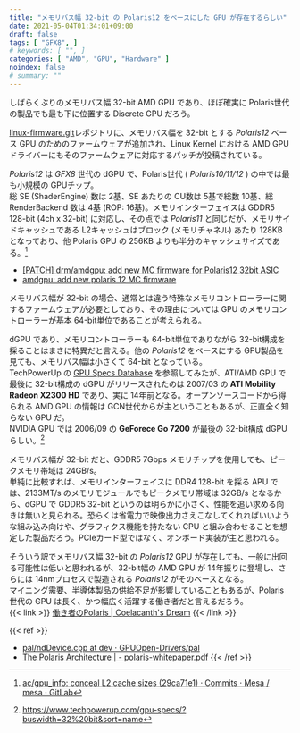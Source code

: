 ```yaml
---
title: "メモリバス幅 32-bit の Polaris12 をベースにした GPU が存在するらしい"
date: 2021-05-04T01:34:01+09:00
draft: false
tags: [ "GFX8", ]
# keywords: [ "", ]
categories: [ "AMD", "GPU", "Hardware" ]
noindex: false
# summary: ""
---
```


しばらくぶりのメモリバス幅 32-bit AMD GPU であり、ほぼ確実に Polaris世代の製品でも最も下に位置する Discrete GPU だろう。  

[linux-firmware.git](https://git.kernel.org/pub/scm/linux/kernel/git/firmware/linux-firmware.git/about/)レポジトリに、メモリバス幅を 32-bit とする *Polaris12* ベース GPU のためのファームウェアが追加され、Linux Kernel における AMD GPU ドライバーにもそのファームウェアに対応するパッチが投稿されている。  

*Polaris12* は *GFX8* 世代の dGPU で、Polaris世代 ( *Polaris10/11/12* ) の中では最も小規模の GPUチップ。  
総 SE (ShaderEngine) 数は 2基、SE あたりの CU数は 5基で総数 10基、総 RenderBackend 数は 4基 (ROP: 16基)。メモリインターフェイスは GDDR5 128-bit (4ch x 32-bit) に対応し、その点では *Polaris11* と同じだが、メモリサイドキャッシュである L2キャッシュはブロック (メモリチャネル) あたり 128KB となっており、他 Polaris GPU の 256KB よりも半分のキャッシュサイズである。[^polaris12-l2]  

[^polaris12-l2]: [ac/gpu_info: conceal L2 cache sizes (29ca71e1) · Commits · Mesa / mesa · GitLab](https://gitlab.freedesktop.org/mesa/mesa/-/commit/29ca71e10e58077fb847a914b5051e69a4add352)

 * [[PATCH] drm/amdgpu: add new MC firmware for Polaris12 32bit ASIC](https://lists.freedesktop.org/archives/amd-gfx/2021-April/062711.html)
 * [amdgpu: add new polaris 12 MC firmware](https://git.kernel.org/pub/scm/linux/kernel/git/firmware/linux-firmware.git/commit/?id=3f23f5125b1fef5ed2103c0236a5657966e30e4d)

メモリバス幅が 32-bit の場合、通常とは違う特殊なメモリコントローラーに関するファームウェアが必要としており、その理由については GPU のメモリコントローラーが基本 64-bit単位であることが考えられる。  

dGPU であり、メモリコントローラーも 64-bit単位でありながら 32-bit構成を採ることはまさに特異だと言える。他の *Polaris12* をベースにする GPU製品を見ても、メモリバス幅は小さくて 64-bit となっている。  
TechPowerUp の [GPU Specs Database](https://www.techpowerup.com/gpu-specs/?buswidth=32%20bit&sort=name) を参照してみたが、ATI/AMD GPU で最後に 32-bit構成の dGPU がリリースされたのは 2007/03 の **ATI Mobility Radeon X2300 HD** であり、実に 14年前となる。オープンソースコードから得られる AMD GPU の情報は GCN世代からが主ということもあるが、正直全く知らない GPU だ。  
NVIDIA GPU では 2006/09 の **GeForece Go 7200** が最後の 32-bit構成 dGPU らしい。[^tpu-32bit-gpu]  

[^tpu-32bit-gpu]: <https://www.techpowerup.com/gpu-specs/?buswidth=32%20bit&sort=name>

メモリバス幅が 32-bit だと、GDDR5 7Gbps メモリチップを使用しても、ピークメモリ帯域は 24GB/s。  
単純に比較すれば、メモリインターフェイスに DDR4 128-bit を採る APU では、2133MT/s のメモリモジュールでもピークメモリ帯域は 32GB/s となるから、dGPU で GDDR5 32-bit というのは明らかに小さく、性能を追い求める向きは無いと見られる。恐らくは省電力で映像出力さえこなしてくれればいいような組み込み向けや、グラフィクス機能を持たない CPU と組み合わせることを想定した製品だろう。PCIeカード型ではなく、オンボード実装が主と思われる。  

そういう訳でメモリバス幅 32-bit の *Polaris12* GPU が存在しても、一般に出回る可能性は低いと思われるが、32-bit幅の AMD GPU が 14年振りに登場し、さらには 14nmプロセスで製造される *Polaris12* がそのベースとなる。  
マイニング需要、半導体製品の供給不足が影響していることもあるが、Polaris世代の GPU は長く、かつ幅広く活躍する働き者だと言えるだろう。  
{{< link >}} [働き者のPolaris | Coelacanth's Dream](/posts/2020/03/11/polaris-hard-worker/) {{< /link >}}


{{< ref >}}
 * [pal/ndDevice.cpp at dev · GPUOpen-Drivers/pal](https://github.com/GPUOpen-Drivers/pal/blob/dev/src/core/os/nullDevice/ndDevice.cpp)
 * [The Polaris Architecture | - polaris-whitepaper.pdf](https://www.amd.com/system/files/documents/polaris-whitepaper.pdf)
{{< /ref >}}
